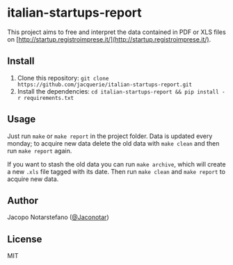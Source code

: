 # italian-startups-report #

This project aims to free and interpret the data contained in PDF or XLS files
on [http://startup.registroimprese.it/](http://startup.registroimprese.it/).

## Install ##

1. Clone this repository: `git clone https://github.com/jacquerie/italian-startups-report.git`
2. Install the dependencies: `cd italian-startups-report && pip install -r requirements.txt`

## Usage ##

Just run `make` or `make report` in the project folder. Data is updated every
monday; to acquire new data delete the old data with `make clean` and then run
`make report` again.

If you want to stash the old data you can run `make archive`, which will create
a new `.xls` file tagged with its date. Then run `make clean` and `make report`
to acquire new data.

## Author ##

Jacopo Notarstefano ([@Jaconotar](https://twitter.com/Jaconotar))

## License ##

MIT

